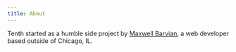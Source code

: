 ```yaml
---
title: About
---
```


Tenth started as a humble side project by [Maxwell Barvian](https://barvian.me), a web developer based outside of Chicago, IL.
